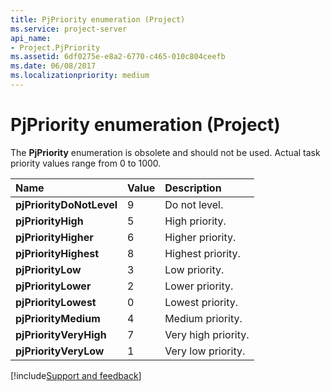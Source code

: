 ```yaml
---
title: PjPriority enumeration (Project)
ms.service: project-server
api_name:
- Project.PjPriority
ms.assetid: 6df0275e-e8a2-6770-c465-010c804ceefb
ms.date: 06/08/2017
ms.localizationpriority: medium
---
```



# PjPriority enumeration (Project)

The **PjPriority** enumeration is obsolete and should not be used. Actual task priority values range from 0 to 1000.



|Name|Value|Description|
|:-----|:-----|:-----|
|**pjPriorityDoNotLevel**|9|Do not level.|
|**pjPriorityHigh**|5|High priority.|
|**pjPriorityHigher**|6|Higher priority.|
|**pjPriorityHighest**|8|Highest priority.|
|**pjPriorityLow**|3|Low priority.|
|**pjPriorityLower**|2|Lower priority.|
|**pjPriorityLowest**|0|Lowest priority.|
|**pjPriorityMedium**|4|Medium priority.|
|**pjPriorityVeryHigh**|7|Very high priority.|
|**pjPriorityVeryLow**|1|Very low priority.|

[!include[Support and feedback](~/includes/feedback-boilerplate.md)]